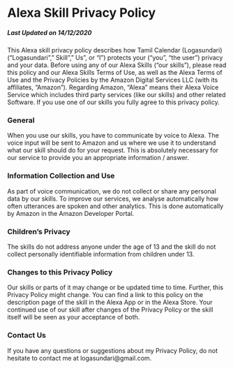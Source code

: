 <h1> Alexa Skill Privacy Policy </h1>
<h5>Last Updated on 14/12/2020</h5>
<p>This Alexa skill privacy policy describes how Tamil Calendar (Logasundari) (“Logasundari”,” Skill”,” Us”, or “I”) protects your (“you”, “the user”) privacy and your data. Before using any of our Alexa Skills (“our skills”), please read this policy and our Alexa Skills Terms of Use, as well as the Alexa Terms of Use and the Privacy Policies by the Amazon Digital Services LLC (with its affiliates, “Amazon”).
Regarding Amazon, “Alexa” means their Alexa Voice Service which includes third party services (like our skills) and other related Software.
If you use one of our skills you fully agree to this privacy policy.</p>

<h3>General</h3>
<p>When you use our skills, you have to communicate by voice to Alexa. The voice input will be sent to Amazon and us where 
we use it to understand what our skill should do for your request. This is absolutely necessary for our service to provide you an appropriate information / answer.</p>
<h3>Information Collection and Use</h3>
<p>As part of voice communication, we do not collect or share any personal data by our skills.
To improve our services, we analyse automatically how often utterances are spoken and other analytics. This is done automatically by Amazon in the Amazon Developer Portal.</p>
<h3> Children’s Privacy </h3>
<p>The skills do not address anyone under the age of 13 and the skill do not collect personally identifiable information from children under 13. </p>

<h3>Changes to this Privacy Policy</h3>
<p>Our skills or parts of it may change or be updated time to time. Further, this Privacy Policy might change. 
You can find a link to this policy on the description page of the skill in the Alexa App or in the Alexa Store. 
Your continued use of our skill after changes of the Privacy Policy or the skill itself will be seen as your acceptance of both.</p>
<h3>Contact Us</h3>
<p>If you have any questions or suggestions about my Privacy Policy, do not hesitate to contact me at logasundari@gmail.com.</p>
